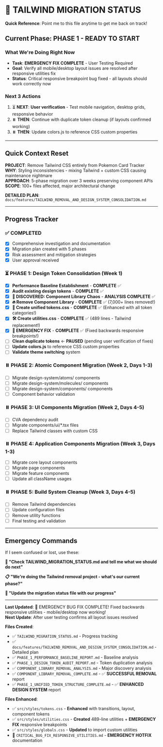 # 🚀 TAILWIND MIGRATION STATUS

**Quick Reference**: Point me to this file anytime to get me back on track!

## Current Phase: **PHASE 1 - READY TO START**

### What We're Doing Right Now
- **Task**: **EMERGENCY FIX COMPLETE** - User Testing Required  
- **Goal**: Verify all mobile/desktop layout issues are resolved after responsive utilities fix
- **Status**: Critical responsive breakpoint bug fixed - all layouts should work correctly now

### Next 3 Actions
1. ⏳ **NEXT**: **User verification** - Test mobile navigation, desktop grids, responsive behavior
2. ⏸️ **THEN**: Continue with duplicate token cleanup (if layouts confirmed working)
3. ⏸️ **THEN**: Update colors.js to reference CSS custom properties

---

## Quick Context Reset

**PROJECT**: Remove Tailwind CSS entirely from Pokemon Card Tracker  
**WHY**: Styling inconsistencies - mixing Tailwind + custom CSS causing maintenance nightmare  
**APPROACH**: 5-phase migration over 3 weeks preserving component APIs  
**SCOPE**: 100+ files affected, major architectural change  

**DETAILED PLAN**: `docs/features/TAILWIND_REMOVAL_AND_DESIGN_SYSTEM_CONSOLIDATION.md`

---

## Progress Tracker

### ✅ COMPLETED
- [x] Comprehensive investigation and documentation
- [x] Migration plan created with 5 phases
- [x] Risk assessment and mitigation strategies  
- [x] User approval received

### ⏳ PHASE 1: Design Token Consolidation (Week 1)
- [x] **Performance Baseline Establishment** - **COMPLETE** ✅
- [x] **Audit existing design tokens** - **COMPLETE** ✅ 
- [x] **🚨 DISCOVERED: Component Library Chaos** - **ANALYSIS COMPLETE** ✅
- [x] **🔥 Remove Component Library** - **COMPLETE** ✅ (7,000+ lines removed!)
- [x] **🎯 Create unified tokens.css** - **COMPLETE** ✅ (Enhanced with all token categories!)
- [x] **🛠️ Create utilities.css** - **COMPLETE** ✅ (489 lines - Tailwind replacement!)
- [x] **🚨 EMERGENCY FIX** - **COMPLETE** ✅ (Fixed backwards responsive breakpoints!)
- [ ] **Clean duplicate tokens** ← **PAUSED** (pending user verification of fixes)
- [ ] **Update colors.js** to reference CSS custom properties  
- [ ] **Validate theme switching** system

### ⏸️ PHASE 2: Atomic Component Migration (Week 2, Days 1-3)
- [ ] Migrate design-system/atoms/ components
- [ ] Migrate design-system/molecules/ components
- [ ] Migrate design-system/components/ components
- [ ] Component behavior validation

### ⏸️ PHASE 3: UI Components Migration (Week 2, Days 4-5)  
- [ ] CVA dependency audit
- [ ] Migrate components/ui/*.tsx files
- [ ] Replace Tailwind classes with custom CSS

### ⏸️ PHASE 4: Application Components Migration (Week 3, Days 1-3)
- [ ] Migrate core layout components
- [ ] Migrate page components  
- [ ] Migrate feature components
- [ ] Update all className usages

### ⏸️ PHASE 5: Build System Cleanup (Week 3, Days 4-5)
- [ ] Remove Tailwind dependencies
- [ ] Update configuration files
- [ ] Remove utility functions
- [ ] Final testing and validation

---

## Emergency Commands

If I seem confused or lost, use these:

**🎯 "Check TAILWIND_MIGRATION_STATUS.md and tell me what we should do next"**

**📋 "We're doing the Tailwind removal project - what's our current phase?"** 

**🔄 "Update the migration status file with our progress"**

---

**Last Updated**: 🚨 EMERGENCY BUG FIX COMPLETE! Fixed backwards responsive utilities - mobile/desktop now working!  
**Next Update**: After user testing confirms all layout issues resolved

**Files Created**: 
- ✅ `TAILWIND_MIGRATION_STATUS.md` - Progress tracking
- ✅ `docs/features/TAILWIND_REMOVAL_AND_DESIGN_SYSTEM_CONSOLIDATION.md` - Detailed plan
- ✅ `PHASE_1_PERFORMANCE_BASELINE_REPORT.md` - Baseline analysis
- ✅ `PHASE_1_DESIGN_TOKEN_AUDIT_REPORT.md` - Token duplication analysis
- ✅ `COMPONENT_LIBRARY_REMOVAL_ANALYSIS.md` - Major discovery analysis
- ✅ `COMPONENT_LIBRARY_REMOVAL_COMPLETE.md` - ✅ **SUCCESSFUL REMOVAL** report
- ✅ `PHASE_1_UNIFIED_TOKEN_STRUCTURE_COMPLETE.md` - ✅ **ENHANCED DESIGN SYSTEM** report

**Files Enhanced**:
- ✅ `src/styles/tokens.css` - **Enhanced** with transitions, layout, component tokens
- ✅ `src/styles/utilities.css` - **Created** 489-line utilities + **EMERGENCY FIX** responsive breakpoints
- ✅ `src/styles/globals.css` - **Updated** to import custom utilities
- 🚨 `CRITICAL_BUG_FIX_RESPONSIVE_UTILITIES.md` - **EMERGENCY HOTFIX** documentation 